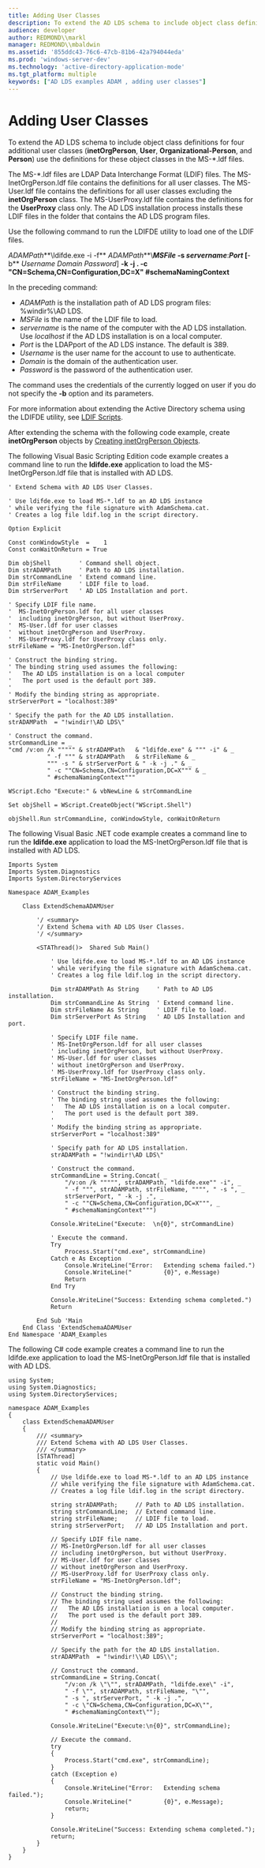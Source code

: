 ```yaml
---
title: Adding User Classes
description: To extend the AD LDS schema to include object class definitions for four additional user classes (inetOrgPerson, User, Organizational-Person, and Person) use the definitions for these object classes in the MS-\ .ldf files.
audience: developer
author: REDMOND\\markl
manager: REDMOND\\mbaldwin
ms.assetid: '855ddc43-76c6-47cb-81b6-42a794044eda'
ms.prod: 'windows-server-dev'
ms.technology: 'active-directory-application-mode'
ms.tgt_platform: multiple
keywords: ["AD LDS examples ADAM , adding user classes"]
---
```


# Adding User Classes

To extend the AD LDS schema to include object class definitions for four additional user classes (**inetOrgPerson**, **User**, **Organizational-Person**, and **Person**) use the definitions for these object classes in the MS-\*.ldf files.

The MS-\*.ldf files are LDAP Data Interchange Format (LDIF) files. The MS-InetOrgPerson.ldf file contains the definitions for all user classes. The MS-User.ldf file contains the definitions for all user classes excluding the **inetOrgPerson** class. The MS-UserProxy.ldf file contains the definitions for the **UserProxy** class only. The AD LDS installation process installs these LDIF files in the folder that contains the AD LDS program files.

Use the following command to run the LDIFDE utility to load one of the LDIF files.

*ADAMPath***\\ldifde.exe -i -f** *ADAMPath***\\***MSFile* **-s** *servername***:***Port* \[**-b** *Username Domain Password*\] **-k -j . -c "CN=Schema,CN=Configuration,DC=X" \#schemaNamingContext**

In the preceding command:

-   *ADAMPath* is the installation path of AD LDS program files: %windir%\\AD LDS.
-   *MSFile* is the name of the LDIF file to load.
-   *servername* is the name of the computer with the AD LDS installation. Use *localhost* if the AD LDS installation is on a local computer.
-   *Port* is the LDAPport of the AD LDS instance. The default is 389.
-   *Username* is the user name for the account to use to authenticate.
-   *Domain* is the domain of the authentication user.
-   *Password* is the password of the authentication user.

The command uses the credentials of the currently logged on user if you do not specify the **-b** option and its parameters.

For more information about extending the Active Directory schema using the LDIFDE utility, see [LDIF Scripts](https://msdn.microsoft.com/library/ms677268).

After extending the schema with the following code example, create **inetOrgPerson** objects by [Creating inetOrgPerson Objects](creating-inetorgperson-objects.md).

The following Visual Basic Scripting Edition code example creates a command line to run the **ldifde.exe** application to load the MS-InetOrgPerson.ldf file that is installed with AD LDS.


```VB
' Extend Schema with AD LDS User Classes.

' Use ldifde.exe to load MS-*.ldf to an AD LDS instance
' while verifying the file signature with AdamSchema.cat.
' Creates a log file ldif.log in the script directory.

Option Explicit

Const conWindowStyle  =    1
Const conWaitOnReturn = True

Dim objShell        ' Command shell object.
Dim strADAMPath     ' Path to AD LDS installation.
Dim strCommandLine  ' Extend command line.
Dim strFileName     ' LDIF file to load.
Dim strServerPort   ' AD LDS Installation and port.

' Specify LDIF file name.
'  MS-InetOrgPerson.ldf for all user classes
'  including inetOrgPerson, but without UserProxy.
'  MS-User.ldf for user classes
'  without inetOrgPerson and UserProxy.
'  MS-UserProxy.ldf for UserProxy class only.
strFileName = "MS-InetOrgPerson.ldf"

' Construct the binding string.
' The binding string used assumes the following:
'   The AD LDS installation is on a local computer
'   The port used is the default port 389.
' 
' Modify the binding string as appropriate.
strServerPort = "localhost:389"

' Specify the path for the AD LDS installation.
strADAMPath  = "!windir!\AD LDS\"

' Construct the command.
strCommandLine = _
"cmd /v:on /k """"" & strADAMPath   & "ldifde.exe" & """ -i" & _
           " -f """ & strADAMPath   & strFileName & _
           """ -s " & strServerPort & " -k -j ." & _
           " -c ""CN=Schema,CN=Configuration,DC=X""" & _
           " #schemaNamingContext"""

WScript.Echo "Execute:" & vbNewLine & strCommandLine

Set objShell = WScript.CreateObject("WScript.Shell")

objShell.Run strCommandLine, conWindowStyle, conWaitOnReturn
```



The following Visual Basic .NET code example creates a command line to run the **ldifde.exe** application to load the MS-InetOrgPerson.ldf file that is installed with AD LDS.


```VB
Imports System
Imports System.Diagnostics
Imports System.DirectoryServices

Namespace ADAM_Examples

    Class ExtendSchemaADAMUser

        '/ <summary>
        '/ Extend Schema with AD LDS User Classes.
        '/ </summary>

        <STAThread()>  Shared Sub Main()

            ' Use ldifde.exe to load MS-*.ldf to an AD LDS instance
            ' while verifying the file signature with AdamSchema.cat.
            ' Creates a log file ldif.log in the script directory.

            Dim strADAMPath As String     ' Path to AD LDS installation.
            Dim strCommandLine As String  ' Extend command line.
            Dim strFileName As String     ' LDIF file to load.
            Dim strServerPort As String   ' AD LDS Installation and port.

            ' Specify LDIF file name.
            ' MS-InetOrgPerson.ldf for all user classes
            ' including inetOrgPerson, but without UserProxy.
            ' MS-User.ldf for user classes
            ' without inetOrgPerson and UserProxy.
            ' MS-UserProxy.ldf for UserProxy class only.
            strFileName = "MS-InetOrgPerson.ldf"

            ' Construct the binding string.
            ' The binding string used assumes the following:
            '   The AD LDS installation is on a local computer.
            '   The port used is the default port 389.
            ' 
            ' Modify the binding string as appropriate.
            strServerPort = "localhost:389"

            ' Specify path for AD LDS installation.
            strADAMPath = "!windir!\AD LDS\"

            ' Construct the command.
            strCommandLine = String.Concat( _
                "/v:on /k """"", strADAMPath, "ldifde.exe"" -i", _
                " -f """, strADAMPath, strFileName, """", " -s ", _
                strServerPort, " -k -j .", _
                " -c ""CN=Schema,CN=Configuration,DC=X""", _
                " #schemaNamingContext""")

            Console.WriteLine("Execute:  \n{0}", strCommandLine)

            ' Execute the command.
            Try
                Process.Start("cmd.exe", strCommandLine)
            Catch e As Exception
                Console.WriteLine("Error:   Extending schema failed.")
                Console.WriteLine("         {0}", e.Message)
                Return
            End Try

            Console.WriteLine("Success: Extending schema completed.")
            Return

        End Sub 'Main
    End Class 'ExtendSchemaADAMUser
End Namespace 'ADAM_Examples
```



The following C# code example creates a command line to run the ldifde.exe application to load the MS-InetOrgPerson.ldf file that is installed with AD LDS.


```CSharp
using System;
using System.Diagnostics;
using System.DirectoryServices;

namespace ADAM_Examples
{
    class ExtendSchemaADAMUser
    {
        /// <summary>
        /// Extend Schema with AD LDS User Classes.
        /// </summary>
        [STAThread]
        static void Main()
        {
            // Use ldifde.exe to load MS-*.ldf to an AD LDS instance
            // while verifying the file signature with AdamSchema.cat.
            // Creates a log file ldif.log in the script directory.

            string strADAMPath;     // Path to AD LDS installation.
            string strCommandLine;  // Extend command line.
            string strFileName;     // LDIF file to load.
            string strServerPort;   // AD LDS Installation and port.

            // Specify LDIF file name.
            // MS-InetOrgPerson.ldf for all user classes
            // including inetOrgPerson, but without UserProxy.
            // MS-User.ldf for user classes
            // without inetOrgPerson and UserProxy.
            // MS-UserProxy.ldf for UserProxy class only.
            strFileName = "MS-InetOrgPerson.ldf";

            // Construct the binding string.
            // The binding string used assumes the following:
            //   The AD LDS installation is on a local computer.
            //   The port used is the default port 389.
            // 
            // Modify the binding string as appropriate.
            strServerPort = "localhost:389";

            // Specify the path for the AD LDS installation.
            strADAMPath  = "!windir!\\AD LDS\\";

            // Construct the command.
            strCommandLine = String.Concat(
                "/v:on /k \"\"", strADAMPath, "ldifde.exe\" -i",
                " -f \"", strADAMPath, strFileName, "\"",
                " -s ", strServerPort, " -k -j .",
                " -c \"CN=Schema,CN=Configuration,DC=X\"",
                " #schemaNamingContext\"");

            Console.WriteLine("Execute:\n{0}", strCommandLine);

            // Execute the command.
            try
            {
                Process.Start("cmd.exe", strCommandLine);
            }
            catch (Exception e)
            {
                Console.WriteLine("Error:   Extending schema failed.");
                Console.WriteLine("         {0}", e.Message);
                return;
            }

            Console.WriteLine("Success: Extending schema completed.");
            return;
        }
    }
}
```



 

 




